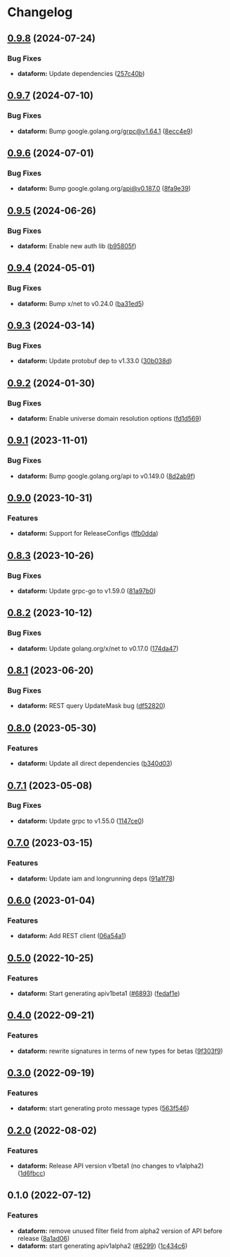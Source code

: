 # Changelog

## [0.9.8](https://github.com/googleapis/google-cloud-go/compare/dataform/v0.9.7...dataform/v0.9.8) (2024-07-24)


### Bug Fixes

* **dataform:** Update dependencies ([257c40b](https://github.com/googleapis/google-cloud-go/commit/257c40bd6d7e59730017cf32bda8823d7a232758))

## [0.9.7](https://github.com/googleapis/google-cloud-go/compare/dataform/v0.9.6...dataform/v0.9.7) (2024-07-10)


### Bug Fixes

* **dataform:** Bump google.golang.org/grpc@v1.64.1 ([8ecc4e9](https://github.com/googleapis/google-cloud-go/commit/8ecc4e9622e5bbe9b90384d5848ab816027226c5))

## [0.9.6](https://github.com/googleapis/google-cloud-go/compare/dataform/v0.9.5...dataform/v0.9.6) (2024-07-01)


### Bug Fixes

* **dataform:** Bump google.golang.org/api@v0.187.0 ([8fa9e39](https://github.com/googleapis/google-cloud-go/commit/8fa9e398e512fd8533fd49060371e61b5725a85b))

## [0.9.5](https://github.com/googleapis/google-cloud-go/compare/dataform/v0.9.4...dataform/v0.9.5) (2024-06-26)


### Bug Fixes

* **dataform:** Enable new auth lib ([b95805f](https://github.com/googleapis/google-cloud-go/commit/b95805f4c87d3e8d10ea23bd7a2d68d7a4157568))

## [0.9.4](https://github.com/googleapis/google-cloud-go/compare/dataform/v0.9.3...dataform/v0.9.4) (2024-05-01)


### Bug Fixes

* **dataform:** Bump x/net to v0.24.0 ([ba31ed5](https://github.com/googleapis/google-cloud-go/commit/ba31ed5fda2c9664f2e1cf972469295e63deb5b4))

## [0.9.3](https://github.com/googleapis/google-cloud-go/compare/dataform/v0.9.2...dataform/v0.9.3) (2024-03-14)


### Bug Fixes

* **dataform:** Update protobuf dep to v1.33.0 ([30b038d](https://github.com/googleapis/google-cloud-go/commit/30b038d8cac0b8cd5dd4761c87f3f298760dd33a))

## [0.9.2](https://github.com/googleapis/google-cloud-go/compare/dataform/v0.9.1...dataform/v0.9.2) (2024-01-30)


### Bug Fixes

* **dataform:** Enable universe domain resolution options ([fd1d569](https://github.com/googleapis/google-cloud-go/commit/fd1d56930fa8a747be35a224611f4797b8aeb698))

## [0.9.1](https://github.com/googleapis/google-cloud-go/compare/dataform/v0.9.0...dataform/v0.9.1) (2023-11-01)


### Bug Fixes

* **dataform:** Bump google.golang.org/api to v0.149.0 ([8d2ab9f](https://github.com/googleapis/google-cloud-go/commit/8d2ab9f320a86c1c0fab90513fc05861561d0880))

## [0.9.0](https://github.com/googleapis/google-cloud-go/compare/dataform/v0.8.3...dataform/v0.9.0) (2023-10-31)


### Features

* **dataform:** Support for ReleaseConfigs ([ffb0dda](https://github.com/googleapis/google-cloud-go/commit/ffb0ddabf3d9822ba8120cabaf25515fd32e9615))

## [0.8.3](https://github.com/googleapis/google-cloud-go/compare/dataform/v0.8.2...dataform/v0.8.3) (2023-10-26)


### Bug Fixes

* **dataform:** Update grpc-go to v1.59.0 ([81a97b0](https://github.com/googleapis/google-cloud-go/commit/81a97b06cb28b25432e4ece595c55a9857e960b7))

## [0.8.2](https://github.com/googleapis/google-cloud-go/compare/dataform/v0.8.1...dataform/v0.8.2) (2023-10-12)


### Bug Fixes

* **dataform:** Update golang.org/x/net to v0.17.0 ([174da47](https://github.com/googleapis/google-cloud-go/commit/174da47254fefb12921bbfc65b7829a453af6f5d))

## [0.8.1](https://github.com/googleapis/google-cloud-go/compare/dataform/v0.8.0...dataform/v0.8.1) (2023-06-20)


### Bug Fixes

* **dataform:** REST query UpdateMask bug ([df52820](https://github.com/googleapis/google-cloud-go/commit/df52820b0e7721954809a8aa8700b93c5662dc9b))

## [0.8.0](https://github.com/googleapis/google-cloud-go/compare/dataform/v0.7.1...dataform/v0.8.0) (2023-05-30)


### Features

* **dataform:** Update all direct dependencies ([b340d03](https://github.com/googleapis/google-cloud-go/commit/b340d030f2b52a4ce48846ce63984b28583abde6))

## [0.7.1](https://github.com/googleapis/google-cloud-go/compare/dataform/v0.7.0...dataform/v0.7.1) (2023-05-08)


### Bug Fixes

* **dataform:** Update grpc to v1.55.0 ([1147ce0](https://github.com/googleapis/google-cloud-go/commit/1147ce02a990276ca4f8ab7a1ab65c14da4450ef))

## [0.7.0](https://github.com/googleapis/google-cloud-go/compare/dataform/v0.6.0...dataform/v0.7.0) (2023-03-15)


### Features

* **dataform:** Update iam and longrunning deps ([91a1f78](https://github.com/googleapis/google-cloud-go/commit/91a1f784a109da70f63b96414bba8a9b4254cddd))

## [0.6.0](https://github.com/googleapis/google-cloud-go/compare/dataform/v0.5.0...dataform/v0.6.0) (2023-01-04)


### Features

* **dataform:** Add REST client ([06a54a1](https://github.com/googleapis/google-cloud-go/commit/06a54a16a5866cce966547c51e203b9e09a25bc0))

## [0.5.0](https://github.com/googleapis/google-cloud-go/compare/dataform/v0.4.0...dataform/v0.5.0) (2022-10-25)


### Features

* **dataform:** Start generating apiv1beta1 ([#6893](https://github.com/googleapis/google-cloud-go/issues/6893)) ([fedaf1e](https://github.com/googleapis/google-cloud-go/commit/fedaf1e355e4014501d5bb7ae61cf84b72d30581))

## [0.4.0](https://github.com/googleapis/google-cloud-go/compare/dataform/v0.3.0...dataform/v0.4.0) (2022-09-21)


### Features

* **dataform:** rewrite signatures in terms of new types for betas ([9f303f9](https://github.com/googleapis/google-cloud-go/commit/9f303f9efc2e919a9a6bd828f3cdb1fcb3b8b390))

## [0.3.0](https://github.com/googleapis/google-cloud-go/compare/dataform/v0.2.0...dataform/v0.3.0) (2022-09-19)


### Features

* **dataform:** start generating proto message types ([563f546](https://github.com/googleapis/google-cloud-go/commit/563f546262e68102644db64134d1071fc8caa383))

## [0.2.0](https://github.com/googleapis/google-cloud-go/compare/dataform/v0.1.0...dataform/v0.2.0) (2022-08-02)


### Features

* **dataform:** Release API version v1beta1 (no changes to v1alpha2) ([1d6fbcc](https://github.com/googleapis/google-cloud-go/commit/1d6fbcc6406e2063201ef5a98de560bf32f7fb73))

## 0.1.0 (2022-07-12)


### Features

* **dataform:** remove unused filter field from alpha2 version of API before release ([8a1ad06](https://github.com/googleapis/google-cloud-go/commit/8a1ad06572a65afa91a0a77a85b849e766876671))
* **dataform:** start generating apiv1alpha2 ([#6299](https://github.com/googleapis/google-cloud-go/issues/6299)) ([1c434c6](https://github.com/googleapis/google-cloud-go/commit/1c434c6657b9bd8529760681c95aef9373c66120))
